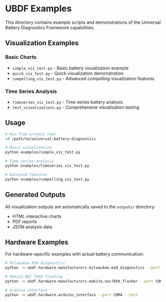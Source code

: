 # UBDF Examples

This directory contains example scripts and demonstrations of the Universal Battery Diagnostics Framework capabilities.

## Visualization Examples

### Basic Charts
- `simple_viz_test.py` - Basic battery visualization example
- `quick_viz_test.py` - Quick visualization demonstration
- `compelling_viz_test.py` - Advanced compelling visualization features

### Time Series Analysis
- `timeseries_viz_test.py` - Time series battery analysis
- `test_visualizations.py` - Comprehensive visualization testing

## Usage

```bash
# Run from project root
cd /path/to/universal-battery-diagnostics

# Basic visualization
python examples/simple_viz_test.py

# Time series analysis
python examples/timeseries_viz_test.py

# Advanced features
python examples/compelling_viz_test.py
```

## Generated Outputs

All visualization outputs are automatically saved to the `outputs/` directory:
- HTML interactive charts
- PDF reports
- JSON analysis data

## Hardware Examples

For hardware-specific examples with actual battery communication:

```bash
# Milwaukee M18 diagnostics
python -m ubdf.hardware.manufacturers.milwaukee.m18_diagnostics --port COM5 --health

# Makita NEC 78K0 flashing
python -m ubdf.hardware.manufacturers.makita.nec78k0_flasher --port COM3 --scan

# Arduino interface
python -m ubdf.hardware.arduino_interface --port COM4 --test
```
